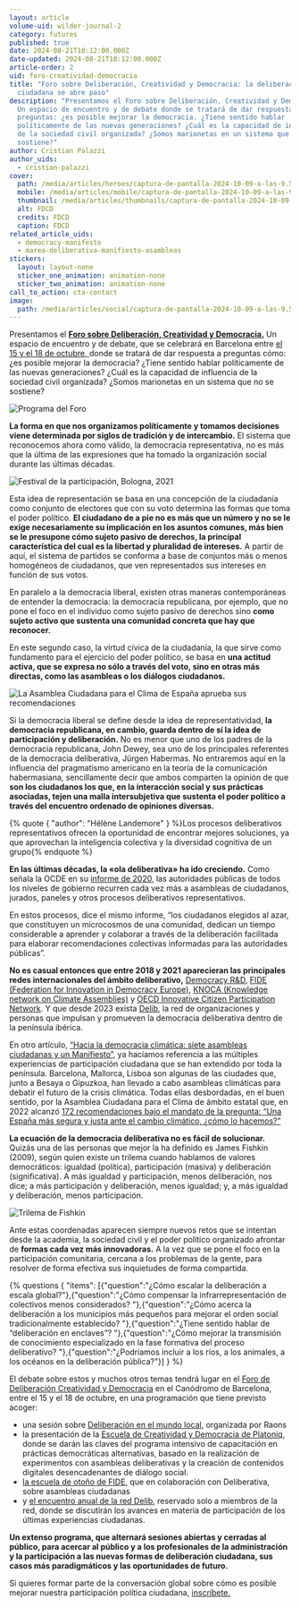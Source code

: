 ```yaml
---
layout: article
volume-uid: wilder-journal-2
category: futures
published: true
date: 2024-08-21T10:12:00.000Z
date-updated: 2024-08-21T10:12:00.000Z
article-order: 2
uid: foro-creatividad-democracia
title: "Foro sobre Deliberación, Creatividad y Democracia: la deliberación
  ciudadana se abre paso"
description: "Presentamos el Foro sobre Deliberación, Creatividad y Democracia.
  Un espacio de encuentro y de debate donde se tratará de dar respuesta a varias
  preguntas: ¿es posible mejorar la democracia. ¿Tiene sentido hablar
  políticamente de las nuevas generaciones? ¿Cuál es la capacidad de influencia
  de la sociedad civil organizada? ¿Somos marionetas en un sistema que no se
  sostiene?"
author: Cristian Palazzi
author_uids:
  - cristian-palazzi
cover:
  path: /media/articles/heroes/captura-de-pantalla-2024-10-09-a-las-9.55.30.png
  mobile: /media/articles/mobile/captura-de-pantalla-2024-10-09-a-las-9.55.30.png
  thumbnail: /media/articles/thumbnails/captura-de-pantalla-2024-10-09-a-las-9.55.30.png
  alt: FDCD
  credits: FDCD
  caption: FDCD
related_article_uids:
  - democracy-manifesto
  - marea-deliberativa-manifiesto-asambleas
stickers:
  layout: layout-none
  sticker_one_animation: animation-none
  sticker_two_animation: animation-none
call_to_action: cta-contact
image:
  path: /media/articles/social/captura-de-pantalla-2024-10-09-a-las-9.55.30.png
---
```

Presentamos el **[Foro sobre Deliberación, Creatividad y Democracia.](https://openspaces.platoniq.net/conferences/FDCD)** Un espacio de encuentro y de debate, que se celebrará en Barcelona entre [el 15 y el 18 de octubre, ](https://openspaces.platoniq.net/conferences/FDCD)donde se tratará de dar respuesta a preguntas cómo: ¿es posible mejorar la democracia? ¿Tiene sentido hablar políticamente de las nuevas generaciones? ¿Cuál es la capacidad de influencia de la sociedad civil organizada? ¿Somos marionetas en un sistema que no se sostiene?

![Programa del Foro](/media/captura-de-pantalla-2024-10-10-a-las-15.50.59.png "Programa del Foro")

**La forma en que nos organizamos políticamente y tomamos decisiones viene determinada por siglos de tradición y de intercambio.** El sistema que reconocemos ahora como válido, la democracia representativa, no es más que la última de las expresiones que ha tomado la organización social durante las últimas décadas.  

![Festival de la participación, Bologna, 2021](/media/photo_2024-08-20_16-46-28.jpg "Festival de la participación, Bologna, 2021")

Esta idea de representación se basa en una concepción de la ciudadanía como conjunto de electores que con su voto determina las formas que toma el poder político. **El ciudadano de a pie no es más que un número y no se le exige necesariamente su implicación en los asuntos comunes, más bien se le presupone cómo sujeto pasivo de derechos, la principal característica del cual es la libertad y pluralidad de intereses.** A partir de aquí, el sistema de partidos se conforma a base de conjuntos más o menos homogéneos de ciudadanos, que ven representados sus intereses en función de sus votos.

En paralelo a la democracia liberal, existen otras maneras contemporáneas de entender la democracia: la democracia republicana, por ejemplo, que no pone el foco en el individuo como sujeto pasivo de derechos sino **como sujeto activo que sustenta una comunidad concreta que hay que reconocer.**

En este segundo caso, la virtud cívica de la ciudadanía, la que sirve como fundamento para el ejercicio del poder político, se basa en **una actitud activa, que se expresa no sólo a través del voto, sino en otras más directas, como las asambleas o los diálogos ciudadanos.**

![La Asamblea Ciudadana para el Clima de España aprueba sus recomendaciones](/media/captura-de-pantalla-2022-05-26-a-las-16.58.28.webp "La Asamblea Ciudadana para el Clima de España aprueba sus recomendaciones")

Si la democracia liberal se define desde la idea de representatividad, **la democracia republicana, en cambio, guarda dentro de sí la idea de participación y deliberación.** No es menor que uno de los padres de la democracia republicana, John Dewey, sea uno de los principales referentes de la democracia deliberativa, Jürgen Habermas. No entraremos aquí en la influencia del pragmatismo americano en la teoría de la comunicación habermasiana, sencillamente decir que ambos comparten la opinión de que **son los ciudadanos los que, en la interacción social y sus prácticas asociadas, tejen una malla intersubjetiva que sustenta el poder político a través del encuentro ordenado de opiniones diversas.** 

{% quote { "author": "Hélène Landemore" } %}Los procesos deliberativos representativos ofrecen la oportunidad de encontrar mejores soluciones, ya que aprovechan la inteligencia colectiva y la diversidad cognitiva de un grupo{% endquote %}

**En las últimas décadas, la «ola deliberativa» ha ido creciendo.** Como señala la OCDE en su [informe de 2020](https://www.oecd-ilibrary.org/governance/innovative-citizen-participation-and-new-democratic-institutions_339306da-en), las autoridades públicas de todos los niveles de gobierno recurren cada vez más a asambleas de ciudadanos, jurados, paneles y otros procesos deliberativos representativos. 

En estos procesos, dice el mismo informe, “los ciudadanos elegidos al azar, que constituyen un microcosmos de una comunidad, dedican un tiempo considerable a aprender y colaborar a través de la deliberación facilitada para elaborar recomendaciones colectivas informadas para las autoridades públicas”.

**No es casual entonces que entre 2018 y 2021 aparecieran las principales redes internacionales del ámbito deliberativo,** [Democracy R&D](https://democracyrd.org/), [FIDE (Federation for Innovation in Democracy Europe)](https://www.fide.eu/), [KNOCA (Knowledge network on Climate Assemblies)](https://knoca.eu/) y [OECD Innovative Citizen Participation Network](https://www.oecd.org/governance/innovative-citizen-participation/). Y que desde 2023 exista [Delib](https://delibrede.net/), la red de organizaciones y personas que impulsan y promueven la democracia deliberativa dentro de la península ibérica.

En otro artículo, [“Hacia la democracia climática: siete asambleas ciudadanas y un Manifiesto”](https://journal.platoniq.net/es/wilder-journal-2/futures/marea-deliberativa-manifiesto-asambleas/), ya hacíamos referencia a las múltiples experiencias de participación ciudadana que se han extendido por toda la península. Barcelona, Mallorca, Lisboa son algunas de las ciudades que, junto a Besaya o Gipuzkoa, han llevado a cabo asambleas climáticas para debatir el futuro de la crisis climática. Todas ellas desbordadas, en el buen sentido, por la Asamblea Ciudadana para el Clima de ámbito estatal que, en 2022 alcanzó [172 recomendaciones bajo el mandato de la pregunta: “Una España más segura y justa ante el cambio climático, ¿cómo lo hacemos?”](https://asambleaciudadanadelcambioclimatico.es/wp-content/uploads/2022/06/Informe-recomendaciones-Asamblea-Ciudadana-Clima_ESP.pdf)

**La ecuación de la democracia deliberativa no es fácil de solucionar.** Quizás una de las personas que mejor la ha definido es James Fishkin (2009), según quien existe un trilema cuando hablamos de valores democráticos: igualdad (política), participación (masiva) y deliberación (significativa). A más igualdad y participación, menos deliberación, nos dice; a más participación y deliberación, menos igualdad; y, a más igualdad y deliberación, menos participación. 

![Trilema de Fishkin](/media/fishkin_trilemma.jpg "Trilema de Fishkin")

Ante estas coordenadas aparecen siempre nuevos retos que se intentan desde la academia, la sociedad civil y el poder político organizado afrontar de **formas cada vez más innovadoras.** A la vez que se pone el foco en la participación comunitaria, cercana a los problemas de la gente, para resolver de forma efectiva sus inquietudes de forma compartida.

{% questions { "items": [{"question":"¿Cómo escalar la deliberación a escala global?"},{"question":"¿Cómo compensar la infrarrepresentación de colectivos menos considerados? "},{"question":"¿Cómo acerca la deliberación a los municipios más pequeños para mejorar el orden social tradicionalmente establecido? "},{"question":"¿Tiene sentido hablar de “deliberación en enclaves”? "},{"question":"¿Cómo mejorar la transmisión de conocimiento especializado en la fase formativa del proceso deliberativo? "},{"question":"¿Podríamos incluir a los ríos, a los animales, a los océanos en la deliberación pública?"}] } %}

El debate sobre estos y muchos otros temas tendrá lugar en el [Foro de Deliberación Creatividad y Democracia](https://openspaces.platoniq.net/conferences/FDCD) en el Canódromo de Barcelona, entre el 15 y el 18 de octubre, en una programación que tiene previsto acoger:

* una sesión sobre [Deliberación en el mundo local](https://openspaces.platoniq.net/conferences/FDCD/f/420/meetings/196), organizada por Raons
* la presentación de la [Escuela de Creatividad y Democracia de Platoniq](https://openspaces.platoniq.net/conferences/FDCD/f/420/meetings/200), donde se darán las claves del programa intensivo de capacitación en prácticas democráticas alternativas, basado en la realización de experimentos con asambleas deliberativas y la creación de contenidos digitales desencadenantes de diálogo social.
* [la escuela de otoño de FIDE](https://openspaces.platoniq.net/conferences/FDCD/f/420/meetings/195), que en colaboración con Deliberativa, sobre asambleas ciudadanas
* y [el encuentro anual de la red Delib](https://openspaces.platoniq.net/conferences/FDCD/f/420/meetings/197), reservado solo a miembros de la red, donde se discutirán los avances en materia de participación de los últimas experiencias ciudadanas.

**Un extenso programa, que alternará sesiones abiertas y cerradas al público, para acercar al público y a los profesionales de la administración y la participación a las nuevas formas de deliberación ciudadana, sus casos más paradigmáticos y las oportunidades de futuro.**

Si quieres formar parte de la conversación global sobre cómo es posible mejorar nuestra participación política ciudadana, [inscríbete.](https://openspaces.platoniq.net/conferences/FDCD)
